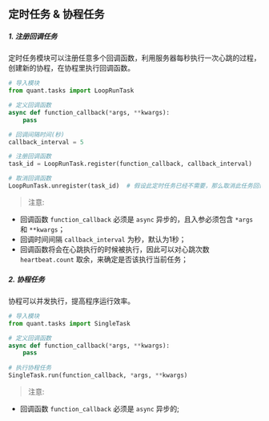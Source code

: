 
## 定时任务 & 协程任务


##### 1. 注册回调任务
定时任务模块可以注册任意多个回调函数，利用服务器每秒执行一次心跳的过程，创建新的协程，在协程里执行回调函数。

```python
# 导入模块
from quant.tasks import LoopRunTask

# 定义回调函数
async def function_callback(*args, **kwargs):
    pass

# 回调间隔时间(秒)
callback_interval = 5

# 注册回调函数
task_id = LoopRunTask.register(function_callback, callback_interval)

# 取消回调函数
LoopRunTask.unregister(task_id)  # 假设此定时任务已经不需要，那么取消此任务回调
```

> 注意:
- 回调函数 `function_callback` 必须是 `async` 异步的，且入参必须包含 `*args` 和 `**kwargs`；
- 回调时间间隔 `callback_interval` 为秒，默认为1秒；
- 回调函数将会在心跳执行的时候被执行，因此可以对心跳次数 `heartbeat.count` 取余，来确定是否该执行当前任务；


##### 2. 协程任务
协程可以并发执行，提高程序运行效率。

```python
# 导入模块
from quant.tasks import SingleTask

# 定义回调函数
async def function_callback(*args, **kwargs):
    pass
    
# 执行协程任务
SingleTask.run(function_callback, *args, **kwargs)
```

> 注意:
- 回调函数 `function_callback` 必须是 `async` 异步的;
